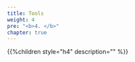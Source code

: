 ```yaml
---
title: Tools
weight: 4
pre: "<b>4. </b>"
chapter: true
---
```


{{%children style="h4" description="" %}}

